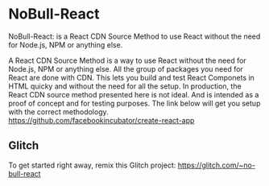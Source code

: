 # NoBull-React
NoBull-React: is a React CDN Source Method to use React without the need for Node.js, NPM or anything else.

A React CDN Source Method is a way to use React without the need for Node.js, NPM or anything else.
All the group of packages you need for React are done with CDN.
This lets you build and test React Componets in HTML quicky and without the need for all the setup.
In production, the React CDN source method presented here is not ideal.
And is intended as a proof of concept and for testing purposes.
The link below will get you setup with the correct methodology.
https://github.com/facebookincubator/create-react-app

## Glitch

To get started right away, remix this Glitch project: https://glitch.com/~no-bull-react
